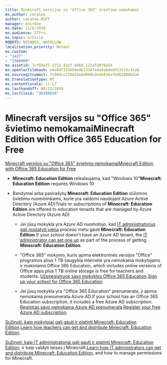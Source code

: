 ```yaml
---
title: Minecraft versijos su "Office 365" švietimo nemokamai
ms.author: cmcatee
author: cmcatee-MSFT
manager: mnirkhe
ms.date: 11/6/2018
ms.audience: ITPro
ms.topic: article
ROBOTS: NOINDEX, NOFOLLOW
localization_priority: Normal
ms.custom:
- "1427"
- "1500009"
ms.assetid: 7cf69a77-2212-43a7-bd68-122afd876e59
ms.openlocfilehash: e4e88f315b94e4b1318fada8abde8413233c41a6
ms.sourcegitcommit: 7c90dcc570d32ebd968e3e4e816a7b482890b3a4
ms.translationtype: MT
ms.contentlocale: lt-LT
ms.lasthandoff: 08/13/2019
ms.locfileid: "36389656"
---
```

# <a name="minecraft-edition-with-office-365-education-for-free"></a><span data-ttu-id="49268-102">Minecraft versijos su "Office 365" švietimo nemokamai</span><span class="sxs-lookup"><span data-stu-id="49268-102">Minecraft Edition with Office 365 Education for Free</span></span>

[<span data-ttu-id="49268-103">Minecraft versijos su "Office 365" švietimo nemokamai</span><span class="sxs-lookup"><span data-stu-id="49268-103">Minecraft Edition with Office 365 Education for Free</span></span>](https://docs.microsoft.com/education/windows/get-minecraft-for-education)
  
- <span data-ttu-id="49268-104">**Minecraft: Education Edition** reikalaujama, kad "Windows 10"</span><span class="sxs-lookup"><span data-stu-id="49268-104">**Minecraft: Education Edition** requires Windows 10</span></span>

- <span data-ttu-id="49268-105">Bandymai arba pasirašytų **Minecraft: Education Edition** siūlomos švietimo nuomininkams, kurie yra valdomi naudojant Azure Active Directory (Azure AD)</span><span class="sxs-lookup"><span data-stu-id="49268-105">Trials or subscriptions of **Minecraft: Education Edition** are offered to education tenants that are managed by Azure Active Directory (Azure AD)</span></span>

  - <span data-ttu-id="49268-106">Jei jūsų mokykla yra Azure AD nuomotojo, kad [IT administratorius gali nustatyti vieną](https://docs.microsoft.com/education/windows/school-get-minecraft) proceso metu gauti **Minecraft: Education Edition**.</span><span class="sxs-lookup"><span data-stu-id="49268-106">If your school doesn't have an Azure AD tenant, the [IT administrator can set one up](https://docs.microsoft.com/education/windows/school-get-minecraft) as part of the process of getting **Minecraft: Education Edition**.</span></span>

  - <span data-ttu-id="49268-107">"Office 365" mokymo, kuris apima elektroninės versijos "Office" programos plius 1 TB saugykla internete yra nemokama mokytojams ir mokiniams.</span><span class="sxs-lookup"><span data-stu-id="49268-107">Office 365 Education, which includes online versions of Office apps plus 1 TB online storage is free for teachers and students.</span></span> <span data-ttu-id="49268-108">[Užsiregistruok savo mokyklos Office 365 Education](https://products.office.com/academic/office-365-education-plan).</span><span class="sxs-lookup"><span data-stu-id="49268-108">[Sign up your school for Office 365 Education](https://products.office.com/academic/office-365-education-plan).</span></span>

  - <span data-ttu-id="49268-109">Jei jūsų mokykla yra "Office 365 Education" prenumerata, ji apima nemokama prenumerata Azure AD.</span><span class="sxs-lookup"><span data-stu-id="49268-109">If your school has an Office 365 Education subscription, it includes a free Azure AD subscription.</span></span> <span data-ttu-id="49268-110">[Registras savo nemokamą Azure AD prenumerata](https://msdn.microsoft.com/library/windows/hardware/mt703369%28v=vs.85%29.aspx).</span><span class="sxs-lookup"><span data-stu-id="49268-110">[Register your free Azure AD subscription](https://msdn.microsoft.com/library/windows/hardware/mt703369%28v=vs.85%29.aspx).</span></span>

<span data-ttu-id="49268-111">[Sužinoti, kaip mokytojai gali gauti ir platinti Minecraft: Education Edition](https://docs.microsoft.com/education/windows/teacher-get-minecraft).</span><span class="sxs-lookup"><span data-stu-id="49268-111">[Learn how teachers can get and distribute Minecraft: Education Edition](https://docs.microsoft.com/education/windows/teacher-get-minecraft).</span></span>
  
<span data-ttu-id="49268-112">[Sužinoti, kaip IT administratoriai gali gauti ir platinti Minecraft: Education Edition](https://docs.microsoft.com/education/windows/school-get-minecraft), ir kaip valdyti teises į Minecraft.</span><span class="sxs-lookup"><span data-stu-id="49268-112">[Learn how IT administrators can get and distribute Minecraft: Education Edition](https://docs.microsoft.com/education/windows/school-get-minecraft), and how to manage permissions for Minecraft.</span></span>